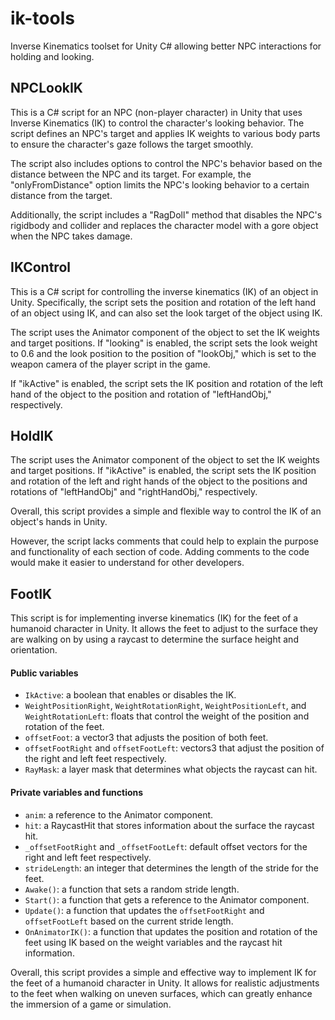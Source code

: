 # ik-tools
Inverse Kinematics toolset for Unity C# allowing better NPC interactions for holding and looking.

## NPCLookIK 
This is a C# script for an NPC (non-player character) in Unity that uses Inverse Kinematics (IK) to control the character's looking behavior. The script defines an NPC's target and applies IK weights to various body parts to ensure the character's gaze follows the target smoothly.

The script also includes options to control the NPC's behavior based on the distance between the NPC and its target. For example, the "onlyFromDistance" option limits the NPC's looking behavior to a certain distance from the target.

Additionally, the script includes a "RagDoll" method that disables the NPC's rigidbody and collider and replaces the character model with a gore object when the NPC takes damage.

## IKControl
This is a C# script for controlling the inverse kinematics (IK) of an object in Unity. Specifically, the script sets the position and rotation of the left hand of an object using IK, and can also set the look target of the object using IK.

The script uses the Animator component of the object to set the IK weights and target positions. If "looking" is enabled, the script sets the look weight to 0.6 and the look position to the position of "lookObj," which is set to the weapon camera of the player script in the game.

If "ikActive" is enabled, the script sets the IK position and rotation of the left hand of the object to the position and rotation of "leftHandObj," respectively.

## HoldIK
The script uses the Animator component of the object to set the IK weights and target positions. If "ikActive" is enabled, the script sets the IK position and rotation of the left and right hands of the object to the positions and rotations of "leftHandObj" and "rightHandObj," respectively.

Overall, this script provides a simple and flexible way to control the IK of an object's hands in Unity.

However, the script lacks comments that could help to explain the purpose and functionality of each section of code. Adding comments to the code would make it easier to understand for other developers.

## FootIK

This script is for implementing inverse kinematics (IK) for the feet of a humanoid character in Unity. It allows the feet to adjust to the surface they are walking on by using a raycast to determine the surface height and orientation.

#### Public variables

- `IkActive`: a boolean that enables or disables the IK.
- `WeightPositionRight`, `WeightRotationRight`, `WeightPositionLeft`, and `WeightRotationLeft`: floats that control the weight of the position and rotation of the feet.
- `offsetFoot`: a vector3 that adjusts the position of both feet.
- `offsetFootRight` and `offsetFootLeft`: vectors3 that adjust the position of the right and left feet respectively.
- `RayMask`: a layer mask that determines what objects the raycast can hit.

#### Private variables and functions

- `anim`: a reference to the Animator component.
- `hit`: a RaycastHit that stores information about the surface the raycast hit.
- `_offsetFootRight` and `_offsetFootLeft`: default offset vectors for the right and left feet respectively.
- `strideLength`: an integer that determines the length of the stride for the feet.
- `Awake()`: a function that sets a random stride length.
- `Start()`: a function that gets a reference to the Animator component.
- `Update()`: a function that updates the `offsetFootRight` and `offsetFootLeft` based on the current stride length.
- `OnAnimatorIK()`: a function that updates the position and rotation of the feet using IK based on the weight variables and the raycast hit information.

Overall, this script provides a simple and effective way to implement IK for the feet of a humanoid character in Unity. It allows for realistic adjustments to the feet when walking on uneven surfaces, which can greatly enhance the immersion of a game or simulation.
